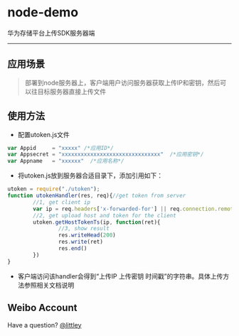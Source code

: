 node-demo
=========

华为存储平台上传SDK服务器端
* * *

应用场景
-----------
> 部署到node服务器上，客户端用户访问服务器获取上传IP和密钥，然后可以往目标服务器直接上传文件

使用方法
----------

* 配置utoken.js文件
```javascript
var Appid     = "xxxxx" /*应用ID*/
var Appsecret = "xxxxxxxxxxxxxxxxxxxxxxxxxxxxxxx"  /*应用密钥*/
var Appname   = "xxxxxx"  /*应用名称*/
```

* 将utoken.js放到服务器合适目录下，添加引用如下：
```javascript
utoken = require("./utoken");
function utokenHandler(res, req){//get token from server
        //1, get client ip
        var ip = req.headers['x-forwarded-for'] || req.connection.remoteAddress
        //2, get upload host and token for the client
        utoken.getHostTokenTs(ip, function(ret){
                //3, show result
                res.writeHead(200)
                res.write(ret)
                res.end()
        })
}
```

* 客户端访问该handler会得到“上传IP 上传密钥 时间戳”的字符串。具体上传方法参照相关文档说明

Weibo Account
-------------

Have a question? [@littley](http://weibo.com/littley)
